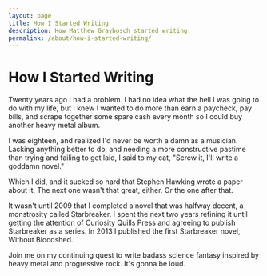 ```yaml
---
layout: page
title: How I Started Writing
description: How Matthew Graybosch started writing.
permalink: /about/how-i-started-writing/
---
```

# How I Started Writing

Twenty years ago I had a problem. I had no idea what the hell I was going to do with my life, but I knew I wanted to do more than earn a paycheck, pay bills, and scrape together some spare cash every month so I could buy another heavy metal album.

I was eighteen, and realized I'd never be worth a damn as a musician. Lacking anything better to do, and needing a more constructive pastime than trying and failing to get laid, I said to my cat, "Screw it, I'll write a goddamn novel." 

Which I did, and it sucked so hard that Stephen Hawking wrote a paper about it. The next one wasn't that great, either. Or the one after that.

It wasn't until 2009 that I completed a novel that was halfway decent, a monstrosity called Starbreaker. I spent the next two years refining it until getting the attention of Curiosity Quills Press and agreeing to publish Starbreaker as a series. In 2013 I published the first Starbreaker novel, Without Bloodshed.

Join me on my continuing quest to write badass science fantasy inspired by heavy metal and progressive rock. It's gonna be loud.
